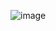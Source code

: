 ![image](https://github.com/companyakis/flutter-bootcamp-2024/assets/77589867/2a915681-9145-474e-87c4-d9b49a2ff2fd)
